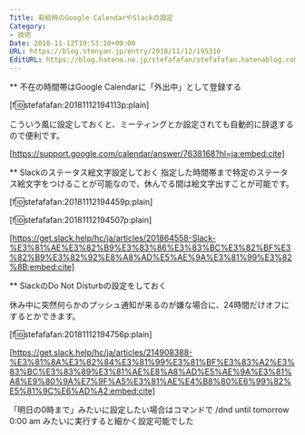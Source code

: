 ```yaml
---
Title: 有給時のGoogle CalendarやSlackの設定
Category:
- 技術
Date: 2018-11-12T19:53:10+09:00
URL: https://blog.stenyan.jp/entry/2018/11/12/195310
EditURL: https://blog.hatena.ne.jp/stefafafan/stefafafan.hatenablog.com/atom/entry/10257846132668642103
---
```


** 不在の時間帯はGoogle Calendarに「外出中」として登録する

[f:id:stefafafan:20181112194113p:plain]

こういう風に設定しておくと、ミーティングとか設定されても自動的に辞退するので便利です。

[https://support.google.com/calendar/answer/7638168?hl=ja:embed:cite]

** Slackのステータス絵文字設定しておく
指定した時間帯まで特定のステータス絵文字をつけることが可能なので、休んでる間は絵文字出すことが可能です。

[f:id:stefafafan:20181112194459p:plain]

[f:id:stefafafan:20181112194507p:plain]

[https://get.slack.help/hc/ja/articles/201864558-Slack-%E3%81%AE%E3%82%B9%E3%83%86%E3%83%BC%E3%82%BF%E3%82%B9%E3%82%92%E8%A8%AD%E5%AE%9A%E3%81%99%E3%82%8B:embed:cite]


** SlackのDo Not Disturbの設定をしておく

休み中に突然何らかのプッシュ通知が来るのが嫌な場合に、24時間だけオフにするとかできます。

[f:id:stefafafan:20181112194756p:plain]

[https://get.slack.help/hc/ja/articles/214908388-%E3%81%8A%E3%82%84%E3%81%99%E3%81%BF%E3%83%A2%E3%83%BC%E3%83%89%E3%81%AE%E8%A8%AD%E5%AE%9A%E3%81%A8%E9%80%9A%E7%9F%A5%E3%81%AE%E4%B8%80%E6%99%82%E5%81%9C%E6%AD%A2:embed:cite]

「明日の0時まで」みたいに設定したい場合はコマンドで /dnd until tomorrow 0:00 am みたいに実行すると細かく設定可能でした
